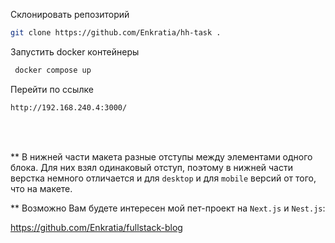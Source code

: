 Склонировать репозиторий
```sh
git clone https://github.com/Enkratia/hh-task .
```
Запустить docker контейнеры
```sh
 docker compose up
```
Перейти по ссылке
```sh
http://192.168.240.4:3000/
```
<br />
<br />

** В нижней части макета разные отступы между элементами одного блока. Для них взял одинаковый отступ, поэтому в нижней части верстка немного отличается и для `desktop` и для `mobile` версий от того, что на макете.

** Возможно Вам будете интересен мой пет-проект на `Next.js` и `Nest.js`:

https://github.com/Enkratia/fullstack-blog
